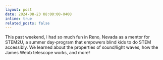 ```yaml
---
layout: post
date: 2024-08-23 08:00:00-0400
inline: true
related_posts: false
---
```


This past weekend, I had so much fun in Reno, Nevada as a mentor for STEM2U, a summer day-program that empowers blind kids to do STEM accessibly. We learned about the properties of sound/light waves, how the James Webb telescope works, and more!